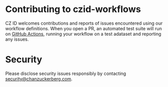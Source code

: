 # Contributing to czid-workflows
CZ ID welcomes contributions and reports of issues encountered using our workflow definitions. When you open a PR, an automated test suite will run
on [GitHub Actions](https://github.com/chanzuckerberg/idseq-workflows/actions), running your workflow on a test adataset and reporting any issues.

# Security
Please disclose security issues responsibly by contacting security@chanzuckerberg.com.
